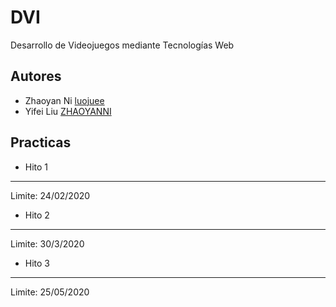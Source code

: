 # DVI
Desarrollo de Videojuegos mediante Tecnologías Web

## Autores
* Zhaoyan Ni [luojuee](https://github.com/luojuee)
* Yifei Liu [ZHAOYANNI](https://github.com/ZHAOYANNI)

## Practicas
* Hito 1
------
  Limite: 24/02/2020
* Hito 2
------
  Limite: 30/3/2020
* Hito 3
------
  Limite: 25/05/2020
